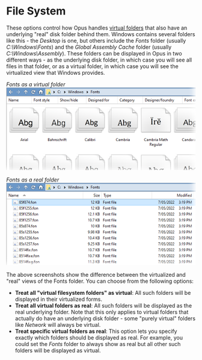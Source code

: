 # File System

These options control how Opus handles [virtual folders](../virtual_folders/README.md) that also have an underlying "real" disk folder behind them. Windows contains several folders like this - the *Desktop* is one, but others include the *Fonts* folder (usually *C:\Windows\Fonts*) and the *Global Assembly Cache* folder (usually *C:\Windows\Assembly*). These folders can be displayed in Opus in two different ways - as the underlying disk folder, in which case you will see all files in that folder, or as a virtual folder, in which case you will see the virtualized view that Windows provides.

*Fonts as a virtual folder*  
![](/Manual/images/media/13/fonts_virtual.png)  

*Fonts as a real folder*  
![](/Manual/images/media/13/fonts_real.png)

The above screenshots show the difference between the virtualized and "real" views of the Fonts folder. You can choose from the following options:

- **Treat all "virtual filesystem folders" as virtual**: All such folders will be displayed in their virtualized forms.
- **Treat all virtual folders as real**: All such folders will be displayed as the real underlying folder. Note that this only applies to virtual folders that actually do have an underlying disk folder - some "purely virtual" folders like *Network* will always be virtual.
- **Treat specific virtual folders as real**: This option lets you specify exactly which folders should be displayed as real. For example, you could set the *Fonts* folder to always show as real but all other such folders will be displayed as virtual.
